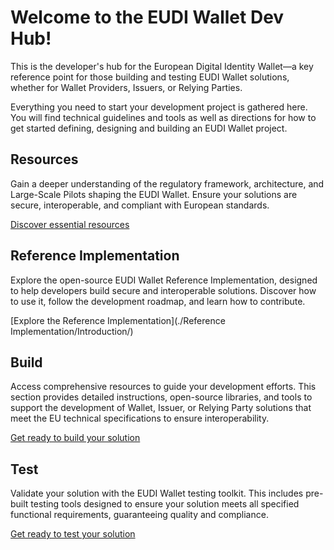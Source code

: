 # Welcome to the EUDI Wallet Dev Hub!

This is the developer's hub for the European Digital Identity Wallet—a key reference point for those building and testing EUDI Wallet solutions, whether for Wallet Providers, Issuers, or Relying Parties.

Everything you need to start your development project is gathered here. You will find technical guidelines and tools as well as directions for how to get started defining, designing and building an EUDI Wallet project.

## Resources
Gain a deeper understanding of the regulatory framework, architecture, and Large-Scale Pilots shaping the EUDI Wallet. Ensure your solutions are secure, interoperable, and compliant with European standards.

[Discover essential resources](./Resources/Introduction/)

## Reference Implementation
Explore the open-source EUDI Wallet Reference Implementation, designed to help developers build secure and interoperable solutions. Discover how to use it, follow the development roadmap, and learn how to contribute. 

[Explore the Reference Implementation](./Reference Implementation/Introduction/)

## Build
Access comprehensive resources to guide your development efforts. This section provides detailed instructions, open-source libraries, and tools to support the development of Wallet, Issuer, or Relying Party solutions that meet the EU technical specifications to ensure interoperability.

[Get ready to build your solution](./Build/Introduction/)

## Test
Validate your solution with the EUDI Wallet testing toolkit. This includes pre-built testing tools designed to ensure your solution meets all specified functional requirements, guaranteeing quality and compliance.

[Get ready to test your solution](./Test/Introduction/)
